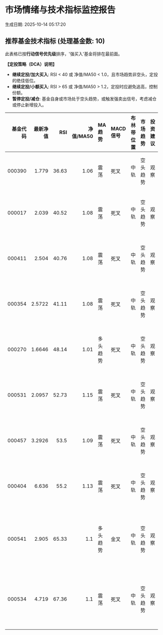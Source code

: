 # 市场情绪与技术指标监控报告

生成日期: 2025-10-14 05:17:20

## 推荐基金技术指标 (处理基金数: 10)
此表格已按**行动信号优先级**排序，'强买入'基金将排在最前面。

**【定投策略（DCA）说明】**
- **继续定投/加大买入**: RSI < 40 或 净值/MA50 < 1.0，且市场趋势非空头，定投的绝佳低位。
- **继续定投/小额买入**: RSI > 65 或 净值/MA50 > 1.2，定投时应避免追高，控制份额。
- **暂停定投/减仓**: 基金自身或市场处于空头趋势，或触发强卖出信号，考虑减仓或停止新增投入。

|   基金代码 |   最新净值 |   RSI |   净值/MA50 | MA趋势   | MACD信号   | 布林带位置   | 市场趋势   | 投资建议   | 行动信号   | 定投策略      |
|-------:|-------:|------:|----------:|:-------|:---------|:--------|:-------|:-------|:-------|:----------|
| 000390 | 1.779  | 36.63 |      1.06 | 震荡     | 死叉       | 中轨      | 空头趋势   | 观察     | 强卖出/规避 | 继续定投      |
| 000017 | 2.039  | 40.52 |      1.08 | 震荡     | 死叉       | 中轨      | 空头趋势   | 观察     | 强卖出/规避 | 暂停定投/减仓   |
| 000411 | 2.504  | 40.76 |      1.08 | 震荡     | 死叉       | 中轨      | 空头趋势   | 观察     | 强卖出/规避 | 暂停定投/减仓   |
| 000354 | 2.5722 | 41.11 |      1.08 | 震荡     | 死叉       | 中轨      | 空头趋势   | 观察     | 强卖出/规避 | 暂停定投/减仓   |
| 000270 | 1.6646 | 48.14 |      1.01 | 多头趋势   | 死叉       | 中轨      | 空头趋势   | 观察     | 强卖出/规避 | 暂停定投/减仓   |
| 000531 | 2.0957 | 52.73 |      1.15 | 震荡     | 死叉       | 中轨      | 空头趋势   | 观察     | 强卖出/规避 | 暂停定投/减仓   |
| 000457 | 3.2926 | 53.5  |      1.09 | 震荡     | 死叉       | 中轨      | 空头趋势   | 观察     | 强卖出/规避 | 暂停定投/减仓   |
| 000404 | 6.636  | 55.2  |      1.13 | 震荡     | 死叉       | 中轨      | 空头趋势   | 观察     | 强卖出/规避 | 暂停定投/减仓   |
| 000541 | 2.905  | 65.33 |      1.1  | 多头趋势   | 金叉       | 中轨      | 空头趋势   | 观察     | 强卖出/规避 | 继续定投/小额买入 |
| 000534 | 4.719  | 67.36 |      1.1  | 震荡     | 死叉       | 中轨      | 空头趋势   | 观察     | 强卖出/规避 | 继续定投/小额买入 |